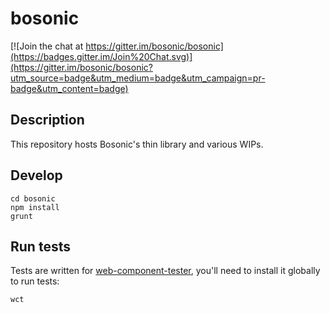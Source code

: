 # bosonic

[![Join the chat at https://gitter.im/bosonic/bosonic](https://badges.gitter.im/Join%20Chat.svg)](https://gitter.im/bosonic/bosonic?utm_source=badge&utm_medium=badge&utm_campaign=pr-badge&utm_content=badge)

## Description

This repository hosts Bosonic's thin library and various WIPs.

## Develop

```
cd bosonic
npm install
grunt
```

## Run tests

Tests are written for [web-component-tester](https://github.com/Polymer/web-component-tester), you'll need to install it globally to run tests:

```
wct
```

